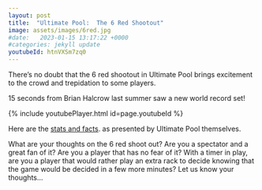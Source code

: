 ```yaml
---
layout: post
title:  "Ultimate Pool:  The 6 Red Shootout"
image: assets/images/6red.jpg
#date:   2023-01-15 13:17:22 +0000
#categories: jekyll update
youtubeId: htnVXSm7zq0
---
```

There’s no doubt that the 6 red shootout in Ultimate Pool brings excitement to the crowd and trepidation to some players.

15 seconds from Brian Halcrow last summer saw a new world record set!

{% include youtubePlayer.html id=page.youtubeId %}

<p>
  Here are the
  <a href="https://www.ultimatepoolgroup.com/article/the-6-red-shootout-stats-and-facts">stats and facts</a>.
  as presented by Ultimate Pool themselves.  
</p>

What are your thoughts on the 6 red shoot out?  Are you a spectator and a great fan of it?  Are you a player that has no fear of it?  With a timer in play, are you a player that would rather play an extra rack to decide knowing that the game would be decided in a few more minutes?  Let us know your thoughts…
